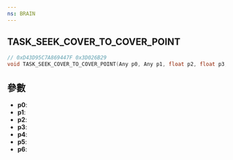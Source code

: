 ```yaml
---
ns: BRAIN
---
```

## TASK_SEEK_COVER_TO_COVER_POINT

```c
// 0xD43D95C7A869447F 0x3D026B29
void TASK_SEEK_COVER_TO_COVER_POINT(Any p0, Any p1, float p2, float p3, float p4, Any p5, BOOL p6);
```


## 參數
* **p0**: 
* **p1**: 
* **p2**: 
* **p3**: 
* **p4**: 
* **p5**: 
* **p6**: 

